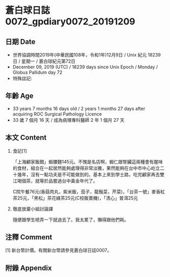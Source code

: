 [_metadata_:encoding]: - "utf-8"
[_metadata_:fileformat]: - "markdown"
[_metadata_:MIME_type]: - "text/plain"
[_metadata_:markdown_version]: - "commonmark version 0.29"
[_metadata_:markdown_spec]: - "https://spec.commonmark.org/0.29/"

# 蒼白球日誌0072_gpdiary0072_20191209 #

## 日期 Date ##

* 世界協調時間2019年(中華民國108年，令和1年)12月9日 / Unix 紀元 18239 日 / 星期一 / 蒼白球紀元第72日
* December 09, 2019 (UTC) / 18239 days since Unix Epoch / Monday / Globus Pallidum day 72
* 特殊註記:

## 年齡 Age ##

* 33 years 7 months 16 days old / 2 years 1 months 27 days after acquiring ROC Surgical Pathology Licence
* 33 歲 7 個月 16 天 / 成為病理專科醫師 2 年 1 個月 27 天

## 本文 Content ##

1. 食記[1]

    「上海顧家飯館」蝦腰麵145元。不愧是名店啊，蝦仁跟腎臟這兩種會有腥味的食材，組合在一起居然能夠處理得非常淡雅，果然能夠在台中市中心屹立二十幾年，沒有一點功夫是不可能做到的。基本上來到學士路，吃完顧家再去雙江喝個茶，就等於品嘗過台中黃金年代了。

    C院午餐76元(香菇肉丸，紫米飯，茄子，龍鬚菜，芹菜)，「台茶一號」麥香紅茶25元，「黑松」茶花綠茶25元(C校販賣機)，「清心」普洱25元

2. 徹底放棄小組討論課

    隨便跟學生唬弄一下就過去了。我太累了，懶得跟他們耗。

## 注釋 Comment ##

[1] 新台幣計價。有關新台幣請參見蒼白球日誌0007。

## 附錄 Appendix ##
